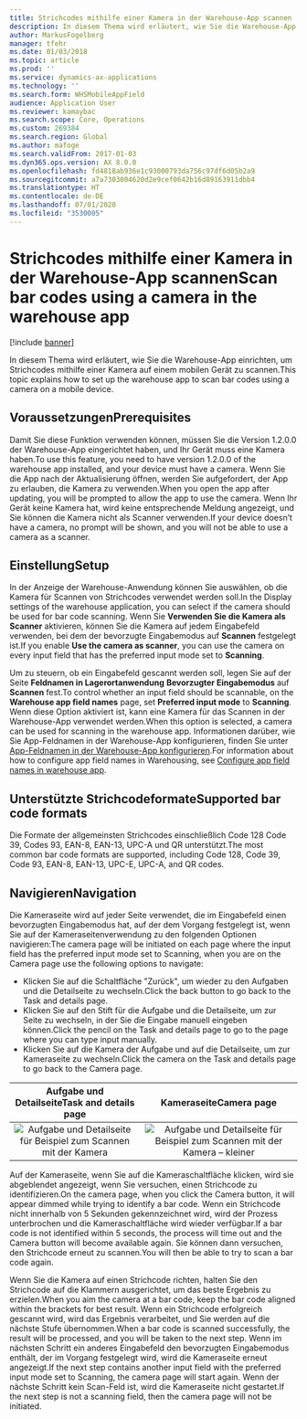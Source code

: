 ```yaml
---
title: Strichcodes mithilfe einer Kamera in der Warehouse-App scannen
description: In diesem Thema wird erläutert, wie Sie die Warehouse-App einrichten, um Strichcodes mithilfe einer Kamera auf einem mobilen Gerät zu scannen.
author: MarkusFogelberg
manager: tfehr
ms.date: 01/03/2018
ms.topic: article
ms.prod: ''
ms.service: dynamics-ax-applications
ms.technology: ''
ms.search.form: WHSMobileAppField
audience: Application User
ms.reviewer: kamaybac
ms.search.scope: Core, Operations
ms.custom: 269384
ms.search.region: Global
ms.author: mafoge
ms.search.validFrom: 2017-01-03
ms.dyn365.ops.version: AX 8.0.0
ms.openlocfilehash: fd4818ab936e1c93000793da756c97df6d05b2a9
ms.sourcegitcommit: a7a7303004620d2e9cef0642b16d89163911dbb4
ms.translationtype: HT
ms.contentlocale: de-DE
ms.lasthandoff: 07/01/2020
ms.locfileid: "3530005"
---
```

# <a name="scan-bar-codes-using-a-camera-in-the-warehouse-app"></a><span data-ttu-id="7a2c6-103">Strichcodes mithilfe einer Kamera in der Warehouse-App scannen</span><span class="sxs-lookup"><span data-stu-id="7a2c6-103">Scan bar codes using a camera in the warehouse app</span></span>

[!include [banner](../includes/banner.md)]

<span data-ttu-id="7a2c6-104">In diesem Thema wird erläutert, wie Sie die Warehouse-App einrichten, um Strichcodes mithilfe einer Kamera auf einem mobilen Gerät zu scannen.</span><span class="sxs-lookup"><span data-stu-id="7a2c6-104">This topic explains how to set up the warehouse app to scan bar codes using a camera on a mobile device.</span></span> 

## <a name="prerequisites"></a><span data-ttu-id="7a2c6-105">Voraussetzungen</span><span class="sxs-lookup"><span data-stu-id="7a2c6-105">Prerequisites</span></span>
<span data-ttu-id="7a2c6-106">Damit Sie diese Funktion verwenden können, müssen Sie die Version 1.2.0.0 der Warehouse-App eingerichtet haben, und Ihr Gerät muss eine Kamera haben.</span><span class="sxs-lookup"><span data-stu-id="7a2c6-106">To use this feature, you need to have version 1.2.0.0 of the warehouse app installed, and your device must have a camera.</span></span> <span data-ttu-id="7a2c6-107">Wenn Sie die App nach der Aktualisierung öffnen, werden Sie aufgefordert, der App zu erlauben, die Kamera zu verwenden.</span><span class="sxs-lookup"><span data-stu-id="7a2c6-107">When you open the app after updating, you will be prompted to allow the app to use the camera.</span></span> <span data-ttu-id="7a2c6-108">Wenn Ihr Gerät keine Kamera hat, wird keine entsprechende Meldung angezeigt, und Sie können die Kamera nicht als Scanner verwenden.</span><span class="sxs-lookup"><span data-stu-id="7a2c6-108">If your device doesn’t have a camera, no prompt will be shown, and you will not be able to use a camera as a scanner.</span></span> 

## <a name="setup"></a><span data-ttu-id="7a2c6-109">Einstellung</span><span class="sxs-lookup"><span data-stu-id="7a2c6-109">Setup</span></span>
<span data-ttu-id="7a2c6-110">In der Anzeige der Warehouse-Anwendung können Sie auswählen, ob die Kamera für Scannen von Strichcodes verwendet werden soll.</span><span class="sxs-lookup"><span data-stu-id="7a2c6-110">In the Display settings of the warehouse application, you can select if the camera should be used for bar code scanning.</span></span> <span data-ttu-id="7a2c6-111">Wenn Sie **Verwenden Sie die Kamera als Scanner** aktivieren, können Sie die Kamera auf jedem Eingabefeld verwenden, bei dem der bevorzugte Eingabemodus auf **Scannen** festgelegt ist.</span><span class="sxs-lookup"><span data-stu-id="7a2c6-111">If you enable **Use the camera as scanner**, you can use the camera on every input field that has the preferred input mode set to **Scanning**.</span></span> 

<span data-ttu-id="7a2c6-112">Um zu steuern, ob ein Eingabefeld gescannt werden soll, legen Sie auf der Seite **Feldnamen in Lagerortanwendung** **Bevorzugter Eingabemodus** auf **Scannen** fest.</span><span class="sxs-lookup"><span data-stu-id="7a2c6-112">To control whether an input field should be scannable, on the **Warehouse app field names** page, set **Preferred input mode** to **Scanning**.</span></span> <span data-ttu-id="7a2c6-113">Wenn diese Option aktiviert ist, kann eine Kamera für das Scannen in der Warehouse-App verwendet werden.</span><span class="sxs-lookup"><span data-stu-id="7a2c6-113">When this option is selected, a camera can be used for scanning in the warehouse app.</span></span> <span data-ttu-id="7a2c6-114">Informationen darüber, wie Sie App-Feldnamen in der Warehouse-App konfigurieren, finden Sie unter [App-Feldnamen in der Warehouse-App konfigurieren](https://docs.microsoft.com/dynamics365/unified-operations/supply-chain/warehousing/configure-app-field-names-priorities-warehouse).</span><span class="sxs-lookup"><span data-stu-id="7a2c6-114">For information about how to configure app field names in Warehousing, see [Configure app field names in warehouse app](https://docs.microsoft.com/dynamics365/unified-operations/supply-chain/warehousing/configure-app-field-names-priorities-warehouse).</span></span>

## <a name="supported-bar-code-formats"></a><span data-ttu-id="7a2c6-115">Unterstützte Strichcodeformate</span><span class="sxs-lookup"><span data-stu-id="7a2c6-115">Supported bar code formats</span></span>
<span data-ttu-id="7a2c6-116">Die Formate der allgemeinsten Strichcodes einschließlich Code 128 Code 39, Codes 93, EAN-8, EAN-13, UPC-A und QR unterstützt.</span><span class="sxs-lookup"><span data-stu-id="7a2c6-116">The most common bar code formats are supported, including Code 128, Code 39, Code 93, EAN-8, EAN-13, UPC-E, UPC-A, and QR codes.</span></span> 

## <a name="navigation"></a><span data-ttu-id="7a2c6-117">Navigieren</span><span class="sxs-lookup"><span data-stu-id="7a2c6-117">Navigation</span></span>
<span data-ttu-id="7a2c6-118">Die Kameraseite wird auf jeder Seite verwendet, die im Eingabefeld einen bevorzugten Eingabemodus hat, auf der dem Vorgang festgelegt ist, wenn Sie auf der Kameraseitenverwendung zu den folgenden Optionen navigieren:</span><span class="sxs-lookup"><span data-stu-id="7a2c6-118">The camera page will be initiated on each page where the input field has the preferred input mode set to Scanning, when you are on the Camera page use the following options to navigate:</span></span>
- <span data-ttu-id="7a2c6-119">Klicken Sie auf die Schaltfläche "Zurück", um wieder zu den Aufgaben und die Detailseite zu wechseln.</span><span class="sxs-lookup"><span data-stu-id="7a2c6-119">Click the back button to go back to the Task and details page.</span></span> 
- <span data-ttu-id="7a2c6-120">Klicken Sie auf den Stift für die Aufgabe und die Detailseite, um zur Seite zu wechseln, in der Sie die Eingabe manuell eingeben können.</span><span class="sxs-lookup"><span data-stu-id="7a2c6-120">Click the pencil on the Task and details page to go to the page where you can type input manually.</span></span>
- <span data-ttu-id="7a2c6-121">Klicken Sie auf die Kamera der Aufgabe und auf die Detailseite, um zur Kameraseite zu wechseln.</span><span class="sxs-lookup"><span data-stu-id="7a2c6-121">Click the camera on the Task and details page to go back to the Camera page.</span></span> 

| <span data-ttu-id="7a2c6-122">Aufgabe und Detailseite</span><span class="sxs-lookup"><span data-stu-id="7a2c6-122">Task and details page</span></span> | <span data-ttu-id="7a2c6-123">Kameraseite</span><span class="sxs-lookup"><span data-stu-id="7a2c6-123">Camera page</span></span> | 
| :---------------------: | :--------------------: |
| ![Aufgabe und Detailseite für Beispiel zum Scannen mit der Kamera](./media/camera-scanning-example-task-detail-page50.png)          | ![Aufgabe und Detailseite für Beispiel zum Scannen mit der Kamera – kleiner](./media/camera-scanning-example-camera-page50.png)          |

<span data-ttu-id="7a2c6-126">Auf der Kameraseite, wenn Sie auf die Kameraschaltfläche klicken, wird sie abgeblendet angezeigt, wenn Sie versuchen, einen Strichcode zu identifizieren.</span><span class="sxs-lookup"><span data-stu-id="7a2c6-126">On the camera page, when you click the Camera button, it will appear dimmed while trying to identify a bar code.</span></span> <span data-ttu-id="7a2c6-127">Wenn ein Strichcode nicht innerhalb von 5 Sekunden gekennzeichnet wird, wird der Prozess unterbrochen und die Kameraschaltfläche wird wieder verfügbar.</span><span class="sxs-lookup"><span data-stu-id="7a2c6-127">If a bar code is not identified within 5 seconds, the process will time out and the Camera button will become available again.</span></span> <span data-ttu-id="7a2c6-128">Sie können dann versuchen, den Strichcode erneut zu scannen.</span><span class="sxs-lookup"><span data-stu-id="7a2c6-128">You will then be able to try to scan a bar code again.</span></span>

<span data-ttu-id="7a2c6-129">Wenn Sie die Kamera auf einen Strichcode richten, halten Sie den Strichcode auf die Klammern ausgerichtet, um das beste Ergebnis zu erzielen.</span><span class="sxs-lookup"><span data-stu-id="7a2c6-129">When you aim the camera at a bar code, keep the bar code aligned within the brackets for best result.</span></span> <span data-ttu-id="7a2c6-130">Wenn ein Strichcode erfolgreich gescannt wird, wird das Ergebnis verarbeitet, und Sie werden auf die nächste Stufe übernommen.</span><span class="sxs-lookup"><span data-stu-id="7a2c6-130">When a bar code is scanned successfully, the result will be processed, and you will be taken to the next step.</span></span> <span data-ttu-id="7a2c6-131">Wenn im nächsten Schritt ein anderes Eingabefeld den bevorzugten Eingabemodus enthält, der im Vorgang festgelegt wird, wird die Kameraseite erneut angezeigt.</span><span class="sxs-lookup"><span data-stu-id="7a2c6-131">If the next step contains another input field with the preferred input mode set to Scanning, the camera page will start again.</span></span> <span data-ttu-id="7a2c6-132">Wenn der nächste Schritt kein Scan-Feld ist, wird die Kameraseite nicht gestartet.</span><span class="sxs-lookup"><span data-stu-id="7a2c6-132">If the next step is not a scanning field, then the camera page will not be initiated.</span></span>

